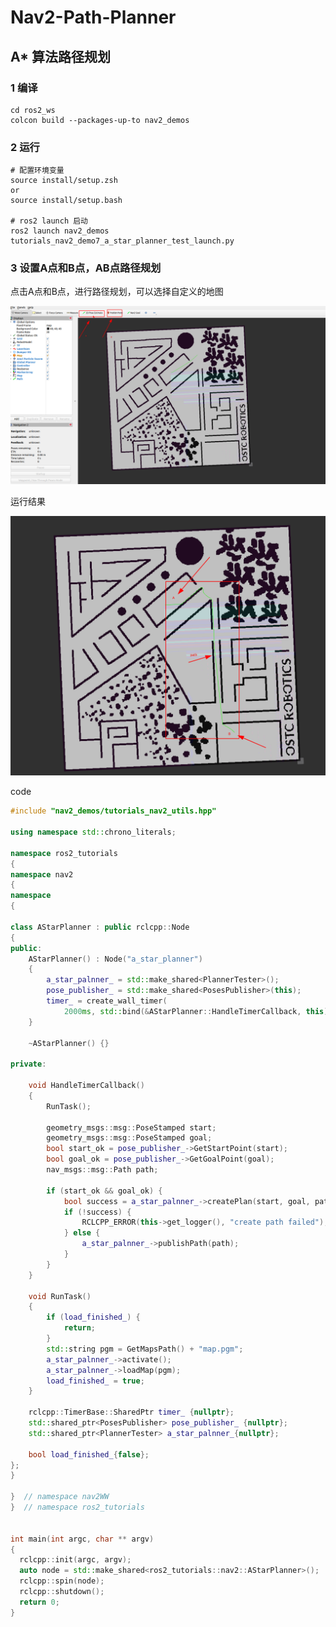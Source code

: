 # Nav2-Path-Planner



## A* 算法路径规划

### 1 编译

```shell
cd ros2_ws
colcon build --packages-up-to nav2_demos
```



### 2 运行

```shell
# 配置环境变量
source install/setup.zsh 
or
source install/setup.bash

# ros2 launch 启动
ros2 launch nav2_demos tutorials_nav2_demo7_a_star_planner_test_launch.py
```

### 3 设置A点和B点，AB点路径规划

点击A点和B点，进行路径规划，可以选择自定义的地图

![tutorials_nav2_demo7_a_star_planner_test](../../../source/_static/navigation/tutorials_nav2_demo7_a_star_planner_test.png)



运行结果

![tutorials_nav2_demo7_a_star_planner_test_result](../../../source/_static/navigation/tutorials_nav2_demo7_a_star_planner_test_result.png)



code

```c++
#include "nav2_demos/tutorials_nav2_utils.hpp"

using namespace std::chrono_literals;

namespace ros2_tutorials
{
namespace nav2
{
namespace
{

class AStarPlanner : public rclcpp::Node
{
public:
    AStarPlanner() : Node("a_star_planner")
    {
        a_star_palnner_ = std::make_shared<PlannerTester>();
        pose_publisher_ = std::make_shared<PosesPublisher>(this);
        timer_ = create_wall_timer(
            2000ms, std::bind(&AStarPlanner::HandleTimerCallback, this));
    }

    ~AStarPlanner() {}

private:

    void HandleTimerCallback()
    {  
        RunTask();

        geometry_msgs::msg::PoseStamped start;
        geometry_msgs::msg::PoseStamped goal;
        bool start_ok = pose_publisher_->GetStartPoint(start);
        bool goal_ok = pose_publisher_->GetGoalPoint(goal);
        nav_msgs::msg::Path path;

        if (start_ok && goal_ok) {
            bool success = a_star_palnner_->createPlan(start, goal, path);
            if (!success) {
                RCLCPP_ERROR(this->get_logger(), "create path failed");
            } else {
                a_star_palnner_->publishPath(path);
            }
        }
    }

    void RunTask()
    {
        if (load_finished_) {
            return;
        }
        std::string pgm = GetMapsPath() + "map.pgm";
        a_star_palnner_->activate();
        a_star_palnner_->loadMap(pgm);
        load_finished_ = true;
    }

    rclcpp::TimerBase::SharedPtr timer_ {nullptr};
    std::shared_ptr<PosesPublisher> pose_publisher_ {nullptr};
    std::shared_ptr<PlannerTester> a_star_palnner_{nullptr};

    bool load_finished_{false};
};  
}

}  // namespace nav2WW
}  // namespace ros2_tutorials


int main(int argc, char ** argv)
{
  rclcpp::init(argc, argv);
  auto node = std::make_shared<ros2_tutorials::nav2::AStarPlanner>();
  rclcpp::spin(node);
  rclcpp::shutdown();
  return 0;
}
```





